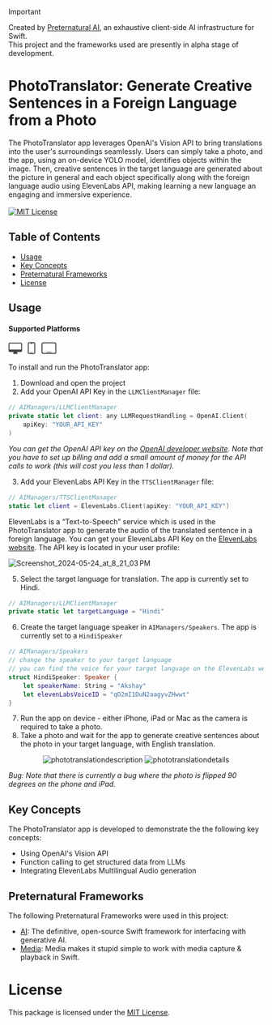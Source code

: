 > [!IMPORTANT]
> Created by [Preternatural AI](https://preternatural.ai/), an exhaustive client-side AI infrastructure for Swift.<br/>
> This project and the frameworks used are presently in alpha stage of development.

# PhotoTranslator: Generate Creative Sentences in a Foreign Language from a Photo
The PhotoTranslator app leverages OpenAI's Vision API to bring translations into the user's surroundings seamlessly. Users can simply take a photo, and the app, using an on-device YOLO model, identifies objects within the image. Then, creative sentences in the target language are generated about the picture in general and each object specifically along with the foreign language audio using ElevenLabs API, making learning a new language an engaging and immersive experience.
<br/><br/>
[![MIT License](https://img.shields.io/badge/License-MIT-green.svg)](https://github.com/PreternaturalAI/AI/blob/main/LICENSE)

## Table of Contents
- [Usage](#usage)
- [Key Concepts](#key-concepts)
- [Preternatural Frameworks](#preternatural-frameworks)
- [License](#license)
  
## Usage
#### Supported Platforms
<!-- macOS-->
<p align="left">
<picture>
  <source media="(prefers-color-scheme: dark)" srcset="https://raw.githubusercontent.com/PreternaturalAI/AI/main/Images/macos.svg">
  <source media="(prefers-color-scheme: light)" srcset="https://raw.githubusercontent.com/PreternaturalAI/AI/main/Images/macos-active.svg">
  <img alt="macos" src="https://raw.githubusercontent.com/PreternaturalAI/AI/main/Images/macos-active.svg" height="24">
</picture>&nbsp;

<!--iPhone-->
<picture>
  <source media="(prefers-color-scheme: dark)" srcset="https://raw.githubusercontent.com/PreternaturalAI/AI/main/Images/ios.svg">
  <source media="(prefers-color-scheme: light)" srcset="https://raw.githubusercontent.com/PreternaturalAI/AI/main/Images/ios-active.svg">
  <img alt="ios" src="https://raw.githubusercontent.com/PreternaturalAI/AI/main/Images/ios-active.svg" height="24">
</picture>&nbsp;

<!-- iPad-->
<picture>
  <source media="(prefers-color-scheme: dark)" srcset="https://raw.githubusercontent.com/PreternaturalAI/AI/main/Images/ipados.svg">
  <source media="(prefers-color-scheme: light)" srcset="https://raw.githubusercontent.com/PreternaturalAI/AI/main/Images/ipados-active.svg">
  <img alt="ipados" src="https://raw.githubusercontent.com/PreternaturalAI/AI/main/Images/ipados-active.svg" height="24">
</picture>&nbsp;

</p>

To install and run the PhotoTranslator app:

1. Download and open the project
2. Add your OpenAI API Key in the `LLMClientManager`  file:

```swift
// AIManagers/LLMClientManager
private static let client: any LLMRequestHandling = OpenAI.Client(
    apiKey: "YOUR_API_KEY"
)
```

*You can get the OpenAI API key on the [OpenAI developer website](https://platform.openai.com/). Note that you have to set up billing and add a small amount of money for the API calls to work (this will cost you less than 1 dollar).* 

3. Add your ElevenLabs API Key in the `TTSClientManager` file: 

```swift
// AIManagers/TTSClientManager
static let client = ElevenLabs.Client(apiKey: "YOUR_API_KEY")
```

ElevenLabs is a “Text-to-Speech” service which is used in the PhotoTranslator app to generate the audio of the translated sentence in a foreign language. You can get your ElevenLabs API Key on the [ElevenLabs website](https://elevenlabs.io/). The API key is located in your user profile: 

<img width="256" alt="Screenshot_2024-05-24_at_8_21_03 PM" src="https://github.com/preternatural-explore/photo-translator/assets/1157147/ce7ff99f-a719-4390-8104-78c74efbd69b">

5. Select the target language for translation. The app is currently set to Hindi.
```swift
// AIManagers/LLMClientManager
private static let targetLanguage = "Hindi"
```

6. Create the target language speaker in `AIManagers/Speakers`. The app is currently set to a `HindiSpeaker`
```swift
// AIManagers/Speakers
// change the speaker to your target language
// you can find the voice for your target language on the ElevenLabs website
struct HindiSpeaker: Speaker { 
    let speakerName: String = "Akshay"
    let elevenLabsVoiceID = "qO2mI1DuN2aagyvZHwwt"
}

```

7. Run the app on device - either iPhone, iPad or Mac as the camera is required to take a photo.
8. Take a photo and wait for the app to generate creative sentences about the photo in your target language, with English translation.<br />

<p align="center">
  <img width="413" alt="phototranslationdescription" src="https://github.com/preternatural-explore/photo-translator/assets/1157147/41f472f5-769e-4ff6-aa55-697aba1cd711">
  <img width="413" alt="phototranslationdetails" src="https://github.com/preternatural-explore/photo-translator/assets/1157147/553e0bbb-5035-4790-968f-c21221a53c19">
</p>

*Bug: Note that there is currently a bug where the photo is flipped 90 degrees on the phone and iPad.*<br/>

## Key Concepts
The PhotoTranslator app is developed to demonstrate the the following key concepts:

- Using OpenAI's Vision API
- Function calling to get structured data from LLMs
- Integrating ElevenLabs Multilingual Audio generation

## Preternatural Frameworks
The following Preternatural Frameworks were used in this project: 
- [AI](https://github.com/PreternaturalAI/AI): The definitive, open-source Swift framework for interfacing with generative AI.
- [Media](https://github.com/vmanot/Media): Media makes it stupid simple to work with media capture & playback in Swift.

# License

This package is licensed under the [MIT License](https://github.com/PreternaturalAI/AI/blob/main/LICENSE).

